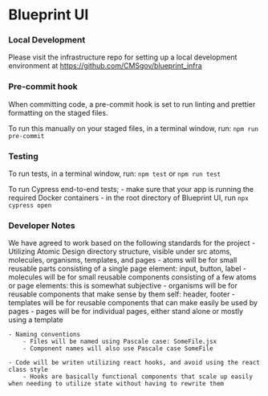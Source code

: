 # Blueprint UI

### Local Development

Please visit the infrastructure repo for setting up a local development environment at https://github.com/CMSgov/blueprint_infra

### Pre-commit hook

When committing code, a pre-commit hook is set to run linting and prettier formatting on the staged files.

To run this manually on your staged files, in a terminal window, run: `npm run pre-commit`

### Testing

To run tests, in a terminal window, run: `npm test` or `npm run test`

To run Cypress end-to-end tests;
    - make sure that your app is running the required Docker containers
    - in the root directory of Blueprint UI, run `npx cypress open`

### Developer Notes

We have agreed to work based on the following standards for the project
    - Utilizing Atomic Design directory structure, visible under src atoms, molecules, organisms, templates, and pages
        - atoms will be for small reusable parts consisting of a single page element: input, button, label
        - molecules will be for small reusable components consisting of a few atoms or page elements: this is somewhat subjective 
        - organisms will be for reusable components that make sense by them self: header, footer
        - templates will be for reusable components that can make easily be used by pages
        - pages will be for individual pages, either stand alone or mostly using a template

    - Naming conventions
        - Files will be named using Pascale case: SomeFile.jsx
        - Component names will also use Pascale case SomeFile

    - Code will be writen utilizing react hooks, and avoid using the react class style
        - Hooks are basically functional components that scale up easily when needing to utilize state without having to rewrite them
